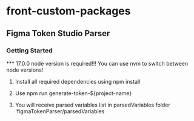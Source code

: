 # front-custom-packages

## Figma Token Studio Parser

### Getting Started 

*** 17.0.0 node version is required!!! You can use nvm to switch between node versions!

1. Install all required dependencies using npm install

2. Use npm run generate-token-${project-name}

4. You will receive parsed variables list in parsedVariables folder 'figmaTokenParser/parsedVariables

